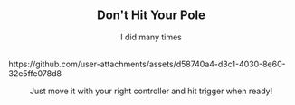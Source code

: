 <br>
<p align="center">
</p>
<h2 align="center" >Don't Hit Your Pole </h3>
<p align="center">I did many times</p>
<br />
https://github.com/user-attachments/assets/d58740a4-d3c1-4030-8e60-32e5ffe078d8
<p align="center">Just move it with your right controller and hit trigger when ready!</p>
